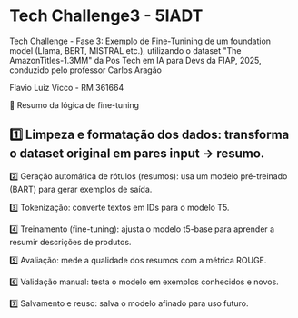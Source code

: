# Tech Challenge3 - 5IADT
Tech Challenge - Fase 3: Exemplo de Fine-Tunining de um foundation model (Llama, BERT, MISTRAL etc.), utilizando o dataset "The AmazonTitles-1.3MM"
da Pos Tech em IA para Devs da FIAP, 2025, conduzido pelo professor Carlos Aragão

Flavio Luiz Vicco - RM 361664

🧩 Resumo da lógica de fine-tuning

## 1️⃣ Limpeza e formatação dos dados: transforma o dataset original em pares input → resumo.

2️⃣ Geração automática de rótulos (resumos): usa um modelo pré-treinado (BART) para gerar exemplos de saída.

3️⃣ Tokenização: converte textos em IDs para o modelo T5.

4️⃣ Treinamento (fine-tuning): ajusta o modelo t5-base para aprender a resumir descrições de produtos.

5️⃣ Avaliação: mede a qualidade dos resumos com a métrica ROUGE.

6️⃣ Validação manual: testa o modelo em exemplos conhecidos e novos.

7️⃣ Salvamento e reuso: salva o modelo afinado para uso futuro.
